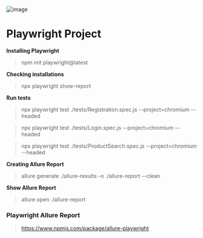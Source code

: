 ![image](https://github.com/user-attachments/assets/733d2f82-17f0-4247-ad06-27309c29d871)<h1>Playwright Project</h1>


**Installing Playwright**
>npm init playwright@latest

**Checking installations**

>npx playwright show-report

**Run tests**

>npx playwright test ./tests/Registration.spec.js --project=chromium --headed

>npx playwright test ./tests/Login.spec.js --project=chromium --headed

>npx playwright test ./tests/ProductSearch.spec.js --project=chromium --headed



**Creating Allure Report**

>allure generate ./allure-results -o ./allure-report --clean

**Show Allure Report**

>allure open ./allure-report


<h3>Playwright Allure Report</h3>

>https://www.npmjs.com/package/allure-playwright
